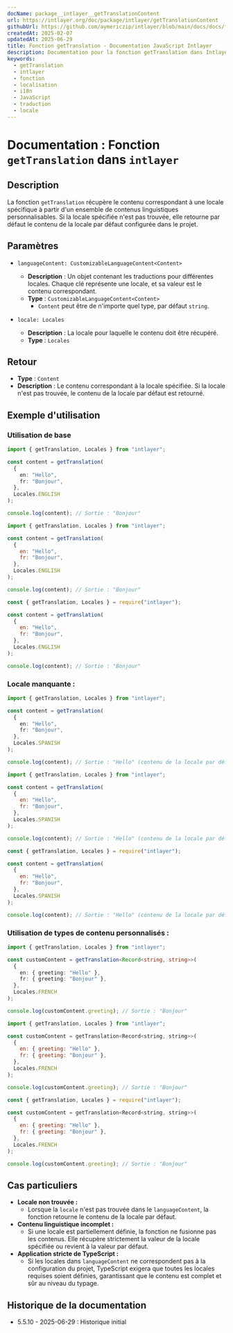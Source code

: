 ```yaml
---
docName: package__intlayer__getTranslationContent
url: https://intlayer.org/doc/package/intlayer/getTranslationContent
githubUrl: https://github.com/aymericzip/intlayer/blob/main/docs/docs/fr/packages/intlayer/getTranslationContent.md
createdAt: 2025-02-07
updatedAt: 2025-06-29
title: Fonction getTranslation - Documentation JavaScript Intlayer
description: Documentation pour la fonction getTranslation dans Intlayer, qui récupère le contenu localisé pour des locales spécifiques avec un retour au contenu par défaut.
keywords:
  - getTranslation
  - intlayer
  - fonction
  - localisation
  - i18n
  - JavaScript
  - traduction
  - locale
---
```


# Documentation : Fonction `getTranslation` dans `intlayer`

## Description

La fonction `getTranslation` récupère le contenu correspondant à une locale spécifique à partir d'un ensemble de contenus linguistiques personnalisables. Si la locale spécifiée n'est pas trouvée, elle retourne par défaut le contenu de la locale par défaut configurée dans le projet.

## Paramètres

- `languageContent: CustomizableLanguageContent<Content>`

  - **Description** : Un objet contenant les traductions pour différentes locales. Chaque clé représente une locale, et sa valeur est le contenu correspondant.
  - **Type** : `CustomizableLanguageContent<Content>`
    - `Content` peut être de n'importe quel type, par défaut `string`.

- `locale: Locales`

  - **Description** : La locale pour laquelle le contenu doit être récupéré.
  - **Type** : `Locales`

## Retour

- **Type** : `Content`
- **Description** : Le contenu correspondant à la locale spécifiée. Si la locale n'est pas trouvée, le contenu de la locale par défaut est retourné.

## Exemple d'utilisation

### Utilisation de base

```typescript codeFormat="typescript"
import { getTranslation, Locales } from "intlayer";

const content = getTranslation(
  {
    en: "Hello",
    fr: "Bonjour",
  },
  Locales.ENGLISH
);

console.log(content); // Sortie : "Bonjour"
```

```javascript codeFormat="esm"
import { getTranslation, Locales } from "intlayer";

const content = getTranslation(
  {
    en: "Hello",
    fr: "Bonjour",
  },
  Locales.ENGLISH
);

console.log(content); // Sortie : "Bonjour"
```

```javascript codeFormat="commonjs"
const { getTranslation, Locales } = require("intlayer");

const content = getTranslation(
  {
    en: "Hello",
    fr: "Bonjour",
  },
  Locales.ENGLISH
);

console.log(content); // Sortie : "Bonjour"
```

### Locale manquante :

```typescript codeFormat="typescript"
import { getTranslation, Locales } from "intlayer";

const content = getTranslation(
  {
    en: "Hello",
    fr: "Bonjour",
  },
  Locales.SPANISH
);

console.log(content); // Sortie : "Hello" (contenu de la locale par défaut)
```

```javascript codeFormat="esm"
import { getTranslation, Locales } from "intlayer";

const content = getTranslation(
  {
    en: "Hello",
    fr: "Bonjour",
  },
  Locales.SPANISH
);

console.log(content); // Sortie : "Hello" (contenu de la locale par défaut)
```

```javascript codeFormat="commonjs"
const { getTranslation, Locales } = require("intlayer");

const content = getTranslation(
  {
    en: "Hello",
    fr: "Bonjour",
  },
  Locales.SPANISH
);

console.log(content); // Sortie : "Hello" (contenu de la locale par défaut)
```

### Utilisation de types de contenu personnalisés :

```typescript codeFormat="typescript"
import { getTranslation, Locales } from "intlayer";

const customContent = getTranslation<Record<string, string>>(
  {
    en: { greeting: "Hello" },
    fr: { greeting: "Bonjour" },
  },
  Locales.FRENCH
);

console.log(customContent.greeting); // Sortie : "Bonjour"
```

```javascript codeFormat="esm"
import { getTranslation, Locales } from "intlayer";

const customContent = getTranslation<Record<string, string>>(
  {
    en: { greeting: "Hello" },
    fr: { greeting: "Bonjour" },
  },
  Locales.FRENCH
);

console.log(customContent.greeting); // Sortie : "Bonjour"
```

```javascript codeFormat="commonjs"
const { getTranslation, Locales } = require("intlayer");

const customContent = getTranslation<Record<string, string>>(
  {
    en: { greeting: "Hello" },
    fr: { greeting: "Bonjour" },
  },
  Locales.FRENCH
);

console.log(customContent.greeting); // Sortie : "Bonjour"
```

## Cas particuliers

- **Locale non trouvée :**
  - Lorsque la `locale` n'est pas trouvée dans le `languageContent`, la fonction retourne le contenu de la locale par défaut.
- **Contenu linguistique incomplet :**
  - Si une locale est partiellement définie, la fonction ne fusionne pas les contenus. Elle récupère strictement la valeur de la locale spécifiée ou revient à la valeur par défaut.
- **Application stricte de TypeScript :**
  - Si les locales dans `languageContent` ne correspondent pas à la configuration du projet, TypeScript exigera que toutes les locales requises soient définies, garantissant que le contenu est complet et sûr au niveau du typage.

## Historique de la documentation

- 5.5.10 - 2025-06-29 : Historique initial
